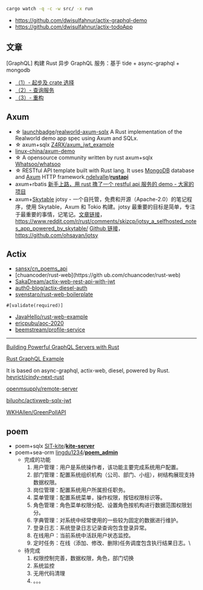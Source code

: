 ```bash
cargo watch -q -c -w src/ -x run
```

- https://github.com/dwisulfahnur/actix-graphql-demo
- https://github.com/dwisulfahnur/actix-todoApp

## 文章

[GraphQL] 构建 Rust 异步 GraphQL 服务：基于 tide + async-graphql + mongodb

- [（1）- 起步及 crate 选择](<https://blog.budshome.com/budshome/gou-jian-rust-yi-bu-graphql-fu-wu-:ji-yu-tide-+-async-graphql-+-mongodb(1)--qi-bu-ji-crate-xuan-ze>)
- [（2）- 查询服务](<https://blog.budshome.com/budshome/gou-jian-rust-yi-bu-graphql-fu-wu-:ji-yu-tide-+-async-graphql-+-mongodb(2)--cha-xun-fu-wu>)
- [（3）- 重构](<https://blog.budshome.com/budshome/gou-jian-rust-yi-bu-graphql-fu-wu-:ji-yu-tide-+-async-graphql-+-mongodb(3)--zhong-gou>)

## Axum

- ☆ [launchbadge](https://github.com/launchbadge)/[realworld-axum-sqlx](https://github.com/launchbadge/realworld-axum-sqlx) A Rust implementation of the Realworld demo app spec using Axum and SQLx.
- ☆ axum+sqlx [Z4RX/axum_jwt_example](https://github.com/Z4RX/axum_jwt_example)
- [linux-china/axum-demo](https://github.com/linux-china/axum-demo)
- ☆ A opensource community written by rust axum+sqlx [Whatsoo/whatsoo](https://github.com/Whatsoo/whatsoo)
- ☆ RESTful API template built with Rust lang. It uses [MongoDB](https://docs.mongodb.com/) database and [Axum](https://github.com/tokio-rs/axum) HTTP framework.[ndelvalle](https://github.com/ndelvalle)/**[rustapi](https://github.com/ndelvalle/rustapi)** 
- axum+rbatis [新手上路，用 rust 撸了一个 restful api 服务的 demo - 大家的项目](https://github.com/liyue201/rust-rest-demo)
- axum+[Skytable](https://github.com/skytable/skytable) jotsy - 一个自托管，免费和开源（Apache-2.0）的笔记程序，使用 Skytable，Axum 和 Tokio 构建。jotsy 最重要的目标是简单，专注于最重要的事情，记笔记。[文章链接](https://www.reddit.com/r/rust/comments/skizcp/jotsy_a_selfhosted_notes_app_powered_by_skytable/)，https://www.reddit.com/r/rust/comments/skizcp/jotsy_a_selfhosted_notes_app_powered_by_skytable/ [Github 链接](https://github.com/ohsayan/jotsy)，https://github.com/ohsayan/jotsy

## Actix

- [sansx/cn_poems_api](https://github.com/sansx/cn_poems_api)
- [chuancoder/rust-web](https://gith
  ub.com/chuancoder/rust-web)
- [SakaDream/actix-web-rest-api-with-jwt](https://github.com/SakaDream/actix-web-rest-api-with-jwt)
- [auth0-blog/actix-diesel-auth](https://github.com/auth0-blog/actix-diesel-auth)
- [svenstaro/rust-web-boilerplate](https://github.com/svenstaro/rust-web-boilerplate)

`#[validate(required)]`

- [JavaHello/rust-web-example](https://github.com/JavaHello/rust-web-example)
- [ericpubu/aoc-2020](https://github.com/ericpubu/aoc-2020)
- [beemstream/profile-service](https://github.com/beemstream/profile-service)

---

[Building Powerful GraphQL Servers with Rust](https://dev.to/open-graphql/building-powerful-graphql-servers-with-rust-3gla)

[Rust GraphQL Example](https://github.com/iwilsonq/rust-graphql-example)

It is based on async-graphql, actix-web, diesel, powered by Rust.
[heyrict/cindy-next-rust](https://github.com/heyrict/cindy-next-rust)

[openmsupply/remote-server](https://github.com/openmsupply/remote-server)

[biluohc/actixweb-sqlx-jwt](https://github.com/biluohc/actixweb-sqlx-jwt)

[WKHAllen/GreenPollAPI](https://github.com/WKHAllen/GreenPollAPI)



## poem

- poem+sqlx [SIT-kite](https://github.com/SIT-kite)/**[kite-server](https://github.com/SIT-kite/kite-server)**
- poem+sea-orm [lingdu1234](https://github.com/lingdu1234)/**[poem_admin](https://github.com/lingdu1234/poem_admin)**
  - 完成的功能
    1. 用户管理：用户是系统操作者，该功能主要完成系统用户配置。
    2. 部门管理：配置系统组织机构（公司、部门、小组），树结构展现支持数据权限。
    3. 岗位管理：配置系统用户所属担任职务。
    4. 菜单管理：配置系统菜单，操作权限，按钮权限标识等。
    5. 角色管理：角色菜单权限分配、设置角色按机构进行数据范围权限划分。
    6. 字典管理：对系统中经常使用的一些较为固定的数据进行维护。
    7. 登录日志：系统登录日志记录查询包含登录异常。
    8. 在线用户：当前系统中活跃用户状态监控。
    9. 定时任务：在线（添加、修改、删除)任务调度包含执行结果日志。\
  - 待完成
    1. 权限控制完善，数据权限，角色，部门切换
    2. 系统监控
    3. 无用代码清理
    4. 。。。
